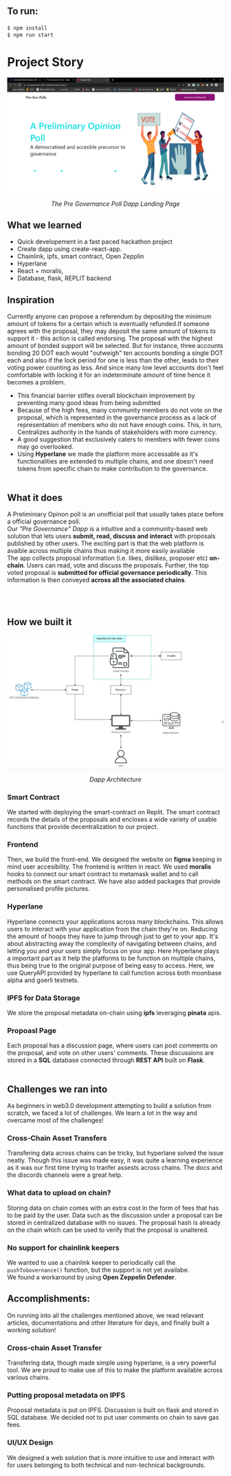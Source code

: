## To run:

```
$ npm install
$ npm run start
```


# Project Story

![Landing Page](https://github.com/Hackermans1/Pre-Governace-Poll/blob/ad2b9950a6501961b4f8c67313ca7661ff7c03df/landing%20page.png)
*<div align="center"> The Pre Governance Poll Dapp Landing Page</div>*

## What we learned

* Quick developement in a fast paced hackathon project
* Create dapp using create-react-app.
* Chainlink, ipfs, smart contract, Open Zepplin
* Hyperlane
* React + moralis, 
* Database, flask, REPLIT backend

## Inspiration

Currently anyone can propose a referendum by depositing the minimum amount of tokens for a certain which is eventually refunded.If someone agrees with the proposal, they may deposit the same amount of tokens to support it - this action is called endorsing. The proposal with the highest amount of bonded support will be selected. But for instance, three accounts bonding 20 DOT each would "outweigh" ten accounts bonding a single DOT each and also if the lock period for one is less than the other, leads to their voting power counting as less. And since many low level accounts don't feel comfortable with locking it for an indeterminate amount of time hence it becomes a problem. <br>

* This financial barrier stifles overall blockchain improvement by preventing many good ideas from being submitted
*  Because of the high fees, many community members do not vote on the proposal, which is represented in the governance process as a lack of representation of members who do not have enough coins. This, in turn, Centralizes authority in the hands of stakeholders with more currency.
* A good suggestion that exclusively caters to members with fewer coins may go overlooked.
* Using <b>Hyperlane</b> we made the platform more accessable as it's functionalities are extended to multiple chains, and one doesn't need tokens from specific chain to make contribution to the governance.
<br><br>
## What it does
A Preliminiary Opinon poll is an unofficial poll that usually takes place before a official governance poll.<br>
Our *"Pre Governance" Dapp* is a intuitive and a community-based web solution that lets users **submit, read, discuss and interact** with proposals published by other users. The exciting part is that the web platform is avaible across multiple chains thus making it more easily available <br>
The app collects proposal information (i.e. likes, dislikes, proposer etc) **on-chain**. Users can read, vote and discuss the proposals. Further, the top voted proposal is **submitted for official governance periodically**. This information is then conveyed **across all the associated chains**. <br>

 
 
 
<br><br>
## How we built it

![Architecture](https://github.com/Hackermans1/Pre-Governace-Poll/blob/5d1b35465ee66da92b3f63a189cef98710859a7f/photo_6181549303475057727_y.jpg)
*<div align="center"> Dapp Architecture </div>*

### Smart Contract
We started with deploying the smart-contract on Replit. The smart contract records the details of the proposals and encloses a wide variety of usable functions that provide decentralization to our project.

### Frontend
Then, we build the front-end. We designed the website on **figma** keeping in mind user accesibility. The frontend is written in react. We used **moralis** hooks to connect our smart contract to metamask wallet and to call methods on the smart contract. We have also added packages that provide personalised profile pictures.

### Hyperlane
Hyperlane connects your applications across many blockchains. This allows users to interact with your application from the chain they're on. Reducing the amount of hoops they have to jump through just to get to your app. It's about abstracting away the complexity of navigating between chains, and letting you and your users simply focus on your app.
Here Hyperlane plays a important part as it help the platforms to be function on multiple chains, thus being true to the original purpose of being easy to access. Here, we use QueryAPI provided by hyperlane to call function across both moonbase alpha and goerli testnets.

### IPFS for Data Storage
We store the proposal metadata on-chain using **ipfs** leveraging **pinata** apis.

### Propoasl Page
Each proposal has a discussion page, where users can post comments on the proposal, and vote on other users' comments. These discussions are stored in a **SQL** database connected through **REST API** built on **Flask**. 
<br><br>
## Challenges we ran into
As beginners in web3.0 development attempting to build a solution from scratch, we faced a lot of challenges. We learn a lot in the way and overcame most of the challenges!

### Cross-Chain Asset Transfers
Transfering data across chains can be tricky, but hyperlane solved the issue neatly. Though this issue was made easy, it was quite a learning experience as it was our first time trying to tranfer assests across chains. The docs and the discords channels were a great help. 

### What data to upload on chain?
Storing data on chain comes with an extra cost in the form of fees that has to be paid by the user. Data such as the discussion under a proposal can be stored in centralized database with no issues.
The proposal hash is already on the chain which can be used to verify that the proposal is unaltered. <br>

### No support for chainlink keepers
We wanted to use a chainlink keeper to periodically call the `pushToGovernance()` function, but the support is not yet availabe. <br>
We found a workaround by using **Open Zeppelin Defender**.



## Accomplishments:

On running into all the challenges mentioned above, we read relavant articles, documentations and other literature for days, and finally built a working solution!

### Cross-chain Asset Transfer
Transfering data, though made simple using hyperlane, is a very powerful tool. We are proud to make use of this to make the platform available across various chains.

### Putting proposal metadata on IPFS
Proposal metadata is put on IPFS. Discussion is built on flask and stored in SQL database. We decided not to put user comments on chain to save gas fees.


### UI/UX Design
We designed a web solution that is more intuitive to use and interact with for users belonging to both technical and non-technical backgrounds. <br><br>


<br><br>

